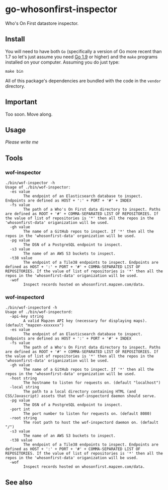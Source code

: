 # go-whosonfirst-inspector

Who's On First datastore inspector.

## Install

You will need to have both `Go` (specifically a version of Go more recent than 1.7 so let's just assume you need [Go 1.9](https://golang.org/dl/) or higher) and the `make` programs installed on your computer. Assuming you do just type:

```
make bin
```

All of this package's dependencies are bundled with the code in the `vendor` directory.

## Important

Too soon. Move along.

## Usage

_Please write me_

## Tools

### wof-inspector

```
./bin/wof-inspector -h
Usage of ./bin/wof-inspector:
  -es value
    	The endpoint of an Elasticsearch database to inspect. Endpoints are defined as HOST + ':' + PORT + '#' + INDEX
  -fs value
    	The path of a Who's On First data directory to inspect. Paths are defined as ROOT + '#' + COMMA-SEPARATED LIST OF REPOSITORIES. If the value of list of repositories is '*' then all the repos in the 'whosonfirst-data' origanization will be used.
  -gh value
    	The name of a GitHub repos to inspect. If '*' then all the repos in the 'whosonfirst-data' organization will be used.
  -pg value
    	The DSN of a PostgreSQL endpoint to inspect.
  -s3 value
    	The name of an AWS S3 buckets to inspect.
  -t38 value
    	The endpoint of a Tile38 endpoints to inspect. Endpoints are defined as HOST + ':' + PORT + '#' + COMMA-SEPARATED LIST OF REPOSITORIES. If the value of list of repositories is '*' then all the repos in the 'whosonfirst-data' origanization will be used.
  -wof
    	Inspect records hosted on whosonfirst.mapzen.com/data.
```

### wof-inspectord

```
./bin/wof-inspectord -h
Usage of ./bin/wof-inspectord:
  -api-key string
    	A valid Mapzen API key (necessary for displaying maps). (default "mapzen-xxxxxxx")
  -es value
    	The endpoint of an Elasticsearch database to inspect. Endpoints are defined as HOST + ':' + PORT + '#' + INDEX
  -fs value
    	The path of a Who's On First data directory to inspect. Paths are defined as ROOT + '#' + COMMA-SEPARATED LIST OF REPOSITORIES. If the value of list of repositories is '*' then all the repos in the 'whosonfirst-data' origanization will be used.
  -gh value
    	The name of a GitHub repos to inspect. If '*' then all the repos in the 'whosonfirst-data' organization will be used.
  -host string
    	The hostname to listen for requests on. (default "localhost")
  -local string
    	The path to a local directory containing HTML (and CSS/Javascript) assets that the wof-inspectord daemon should serve.
  -pg value
    	The DSN of a PostgreSQL endpoint to inspect.
  -port int
    	The port number to listen for requests on. (default 8080)
  -root string
    	The root path to host the wof-inspectord daemon on. (default "/")
  -s3 value
    	The name of an AWS S3 buckets to inspect.
  -t38 value
    	The endpoint of a Tile38 endpoints to inspect. Endpoints are defined as HOST + ':' + PORT + '#' + COMMA-SEPARATED LIST OF REPOSITORIES. If the value of list of repositories is '*' then all the repos in the 'whosonfirst-data' origanization will be used.
  -wof
    	Inspect records hosted on whosonfirst.mapzen.com/data.
```

## See also

